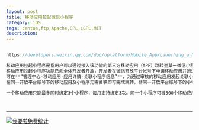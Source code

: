 ```yaml
---
layout: post
title: 移动应用拉起微信小程序
category: iOS
tags: centos,ftp,Apache,GPL,LGPL,MIT
description: 
---
```


```javascript

https://developers.weixin.qq.com/doc/oplatform/Mobile_App/Launching_a_Mini_Program/Launching_a_Mini_Program.html

移动应用拉起小程序是指用户可以通过接入该功能的第三方移动应用（APP）跳转至某一微信小程序的指定页面，完成服务后跳回至原移动应用（APP）。
移动应用拉起小程序功能已向全体开发者开放，开发者在微信开放平台帐号下申请移动应用并通过审核后，即可获得移动应用拉起小程序功能权限。
可在**“管理中心-移动应用-应用详情-关联小程序信息”**，为通过审核的移动应用发起关联小程序操作。
在同一开放平台账号下的移动应用及小程序无需关联即可完成跳转，非同一开放平台账号下的小程序需与移动应用（APP）成功关联后才支持跳转。

一个移动应用只能最多同时绑定3个小程序，每月支持绑定3次。同一个小程序可被500个移动应用关联。

 

```



---


<script language="javascript" type="text/javascript" src="//js.users.51.la/19176892.js"></script>
<noscript><a href="//www.51.la/?19176892" target="_blank"><img alt="&#x6211;&#x8981;&#x5566;&#x514D;&#x8D39;&#x7EDF;&#x8BA1;" src="//img.users.51.la/19176892.asp" style="border:none" /></a></noscript>

